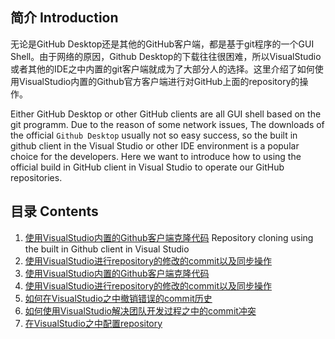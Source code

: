 ## 简介   Introduction

无论是GitHub Desktop还是其他的GitHub客户端，都是基于git程序的一个GUI Shell。由于网络的原因，Github Desktop的下载往往很困难，所以VisualStudio或者其他的IDE之中内置的git客户端就成为了大部分人的选择。这里介绍了如何使用VisualStudio内置的Github官方客户端进行对GitHub上面的repository的操作。

Either GitHub Desktop or other GitHub clients are all GUI shell based on the git programm. Due to the reason of some network issues, The downloads of the official ``Github Desktop`` usually not so easy success, so the built in github client in the Visual Studio or other IDE environment is a popular choice for the developers. Here we want to introduce how to using the official build in GitHub client in Visual Studio to operate our GitHub repositories.

## 目录  Contents

1. [使用VisualStudio内置的Github客户端克隆代码](./section-1-clone_repository.md)  Repository cloning using the built in Github client in Visual Studio
2. [使用VisualStudio进行repository的修改的commit以及同步操作]()
1. [使用VisualStudio内置的Github客户端克隆代码](./section-1-clone_repository.md)
2. [使用VisualStudio进行repository的修改的commit以及同步操作](./section-2-commit-and-sync.md)
3. [如何在VisualStudio之中撤销错误的commit历史]()
4. [如何使用VisualStudio解决团队开发过程之中的commit冲突]()
5. [在VisualStudio之中配置repository]()



